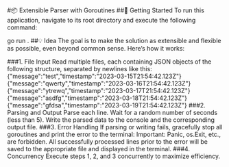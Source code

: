 #📦 Extensible Parser with Goroutines
##🚀 Getting Started
To run this application, navigate to its root directory and execute the following command:

go run .
##💡 Idea
The goal is to make the solution as extensible and
flexible as possible, even beyond common sense. Here’s how it works:

###1. File Input
Read multiple files, each containing JSON objects of the following structure, separated by newlines like this:
{"message":"test","timestamp":"2023-03-15T21:54:42.123Z"}
{"message":"qwerty","timestamp":"2023-03-16T21:54:42.123Z"}
{"message":"ytrewq","timestamp":"2023-03-17T21:54:42.123Z"}
{"message":"asdfg","timestamp":"2023-03-18T21:54:42.123Z"}
{"message":"gfdsa","timestamp":"2023-03-19T21:54:42.123Z"}
###2. Parsing and Output
Parse each line.
Wait for a random number of seconds (less than 5).
Write the parsed data to the console and the corresponding output file.
###3. Error Handling
If parsing or writing fails, gracefully stop all goroutines and print the error to the terminal:
Important: Panic, os.Exit, etc., are forbidden.
All successfully processed lines prior to the error will be saved to the appropriate file and displayed in the terminal.
###4. Concurrency
Execute steps 1, 2, and 3 concurrently to maximize efficiency.
